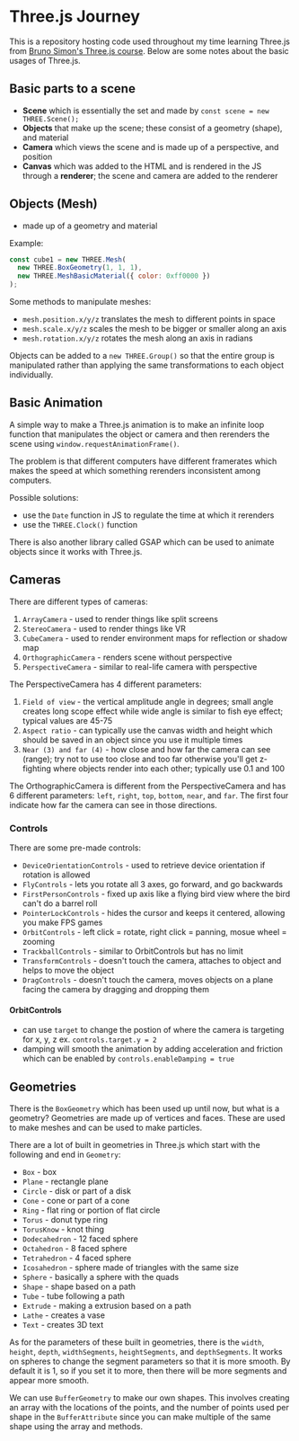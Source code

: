 # Three.js Journey

This is a repository hosting code used throughout my time learning Three.js from [Bruno Simon's Three.js course](https://threejs-journey.xyz). Below are some notes about the basic usages of Three.js.

## Basic parts to a scene

- **Scene** which is essentially the set and made by `const scene = new THREE.Scene();`
- **Objects** that make up the scene; these consist of a geometry (shape), and material
- **Camera** which views the scene and is made up of a perspective, and position
- **Canvas** which was added to the HTML and is rendered in the JS through a **renderer**; the scene and camera are added to the renderer

## Objects (Mesh)

- made up of a geometry and material

Example:

```javascript
const cube1 = new THREE.Mesh(
  new THREE.BoxGeometry(1, 1, 1),
  new THREE.MeshBasicMaterial({ color: 0xff0000 })
);
```

Some methods to manipulate meshes:

- `mesh.position.x/y/z` translates the mesh to different points in space
- `mesh.scale.x/y/z` scales the mesh to be bigger or smaller along an axis
- `mesh.rotation.x/y/z` rotates the mesh along an axis in radians

Objects can be added to a `new THREE.Group()` so that the entire group is manipulated rather than applying the same transformations to each object individually.

## Basic Animation

A simple way to make a Three.js animation is to make an infinite loop function that manipulates the object or camera and then rerenders the scene using `window.requestAnimationFrame()`.

The problem is that different computers have different framerates which makes the speed at which something rerenders inconsistent among computers.

Possible solutions:

- use the `Date` function in JS to regulate the time at which it rerenders
- use the `THREE.Clock()` function

There is also another library called GSAP which can be used to animate objects since it works with Three.js.

## Cameras

There are different types of cameras:

1. `ArrayCamera` - used to render things like split screens
2. `StereoCamera` - used to render things like VR
3. `CubeCamera` - used to render environment maps for reflection or shadow map
4. `OrthographicCamera` - renders scene without perspective
5. `PerspectiveCamera` - similar to real-life camera with perspective

The PerspectiveCamera has 4 different parameters:

1. `Field of view` - the vertical amplitude angle in degrees; small angle creates long scope effect while wide angle is similar to fish eye effect; typical values are 45-75
2. `Aspect ratio` - can typically use the canvas width and height which should be saved in an object since you use it multiple times
3. `Near (3) and far (4)` - how close and how far the camera can see (range); try not to use too close and too far otherwise you'll get z-fighting where objects render into each other; typically use 0.1 and 100

The OrthographicCamera is different from the PerspectiveCamera and has 6 different parameters: `left`, `right`, `top`, `bottom`, `near`, and `far`. The first four indicate how far the camera can see in those directions.

### Controls

There are some pre-made controls:

- `DeviceOrientationControls` - used to retrieve device orientation if rotation is allowed
- `FlyControls` - lets you rotate all 3 axes, go forward, and go backwards
- `FirstPersonControls` - fixed up axis like a flying bird view where the bird can't do a barrel roll
- `PointerLockControls` - hides the cursor and keeps it centered, allowing you make FPS games
- `OrbitControls` - left click = rotate, right click = panning, mosue wheel = zooming
- `TrackballControls` - similar to OrbitControls but has no limit
- `TransformControls` - doesn't touch the camera, attaches to object and helps to move the object
- `DragControls` - doesn't touch the camera, moves objects on a plane facing the camera by dragging and dropping them

#### OrbitControls

- can use `target` to change the postion of where the camera is targeting for x, y, z
  ex. `controls.target.y = 2`
- damping will smooth the animation by adding acceleration and friction which can be enabled by `controls.enableDamping = true`

## Geometries

There is the `BoxGeometry` which has been used up until now, but what is a geometry? Geometries are made up of vertices and faces. These are used to make meshes and can be used to make particles.

There are a lot of built in geometries in Three.js which start with the following and end in `Geometry`:

- `Box` - box
- `Plane` - rectangle plane
- `Circle` - disk or part of a disk
- `Cone` - cone or part of a cone
- `Ring` - flat ring or portion of flat circle
- `Torus` - donut type ring
- `TorusKnow` - knot thing
- `Dodecahedron` - 12 faced sphere
- `Octahedron` - 8 faced sphere
- `Tetrahedron` - 4 faced sphere
- `Icosahedron` - sphere made of triangles with the same size
- `Sphere` - basically a sphere with the quads
- `Shape` - shape based on a path
- `Tube` - tube following a path
- `Extrude` - making a extrusion based on a path
- `Lathe` - creates a vase
- `Text` - creates 3D text

As for the parameters of these built in geometries, there is the `width`, `height`, `depth`, `widthSegments`, `heightSegments`, and `depthSegments`. It works on spheres to change the segment parameters so that it is more smooth. By default it is 1, so if you set it to more, then there will be more segments and appear more smooth.

We can use `BufferGeometry` to make our own shapes. This involves creating an array with the locations of the points, and the number of points used per shape in the `BufferAttribute` since you can make multiple of the same shape using the array and methods.
